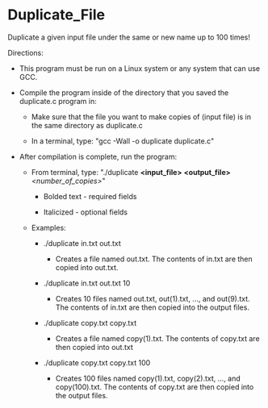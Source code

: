 # Duplicate_File
Duplicate a given input file under the same or new name up to 100 times!

Directions:

- This program must be run on a Linux system or any system that can use GCC.

- Compile the program inside of the directory that you saved the duplicate.c program in:

  - Make sure that the file you want to make copies of (input file) is in the same directory as duplicate.c
  
  - In a terminal, type: "gcc -Wall -o duplicate duplicate.c"

- After compilation is complete, run the program:

  - From terminal, type: "./duplicate **<input_file>** **<output_file>** *<number_of_copies>*"
  
    - Bolded text - required fields
    
    - Italicized - optional fields
    
  - Examples:
  
    - ./duplicate in.txt out.txt
    
      - Creates a file named out.txt. The contents of in.txt are then copied into out.txt.
      
    - ./duplicate in.txt out.txt 10
    
      - Creates 10 files named out.txt, out(1).txt, ..., and out(9).txt. The contents of in.txt are then copied into the output files.
      
    - ./duplicate copy.txt copy.txt
    
      - Creates a file named copy(1).txt. The contents of copy.txt are then copied into out.txt
      
    - ./duplicate copy.txt copy.txt 100
    
      - Creates 100 files named copy(1).txt, copy(2).txt, ..., and copy(100).txt. The contents of copy.txt are then copied into the output files.
